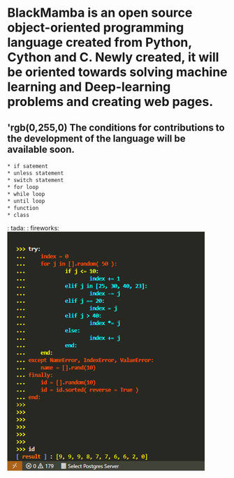 # **BlackMamba** is an open source object-oriented programming language created from **Python, Cython and C**. Newly created, it will be oriented towards solving machine learning and Deep-learning problems and creating web pages.
## 'rgb(0,255,0) The conditions for contributions to the development of the language will be available soon.

    * if satement
    * unless statement
    * switch statement
    * for loop
    * while loop
    * until loop
    * function
    * class
: tada: : fireworks:
![ScreenShot](/images/try.png)


